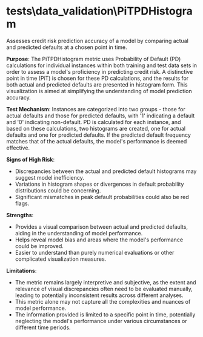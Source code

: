 # tests\data_validation\PiTPDHistogram

Assesses credit risk prediction accuracy of a model by comparing actual and predicted defaults at a chosen point in
time.

**Purpose**: The PiTPDHistogram metric uses Probability of Default (PD) calculations for individual instances
within both training and test data sets in order to assess a model's proficiency in predicting credit risk. A
distinctive point in time (PiT) is chosen for these PD calculations, and the results for both actual and predicted
defaults are presented in histogram form. This visualization is aimed at simplifying the understanding of model
prediction accuracy.

**Test Mechanism**: Instances are categorized into two groups - those for actual defaults and those for predicted
defaults, with '1' indicating a default and '0' indicating non-default. PD is calculated for each instance, and
based on these calculations, two histograms are created, one for actual defaults and one for predicted defaults. If
the predicted default frequency matches that of the actual defaults, the model's performance is deemed effective.

**Signs of High Risk**:
- Discrepancies between the actual and predicted default histograms may suggest model inefficiency.
- Variations in histogram shapes or divergences in default probability distributions could be concerning.
- Significant mismatches in peak default probabilities could also be red flags.

**Strengths**:
- Provides a visual comparison between actual and predicted defaults, aiding in the understanding of model
performance.
- Helps reveal model bias and areas where the model's performance could be improved.
- Easier to understand than purely numerical evaluations or other complicated visualization measures.

**Limitations**:
- The metric remains largely interpretive and subjective, as the extent and relevance of visual discrepancies often
need to be evaluated manually, leading to potentially inconsistent results across different analyses.
- This metric alone may not capture all the complexities and nuances of model performance.
- The information provided is limited to a specific point in time, potentially neglecting the model's performance
under various circumstances or different time periods.